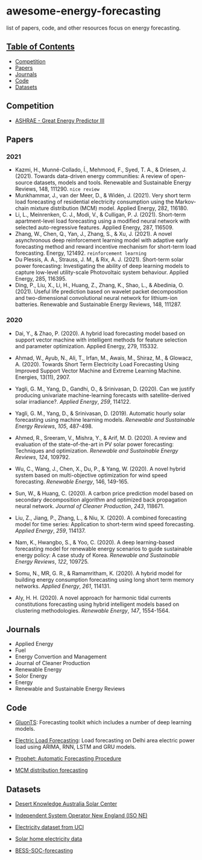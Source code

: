 # awesome-energy-forecasting
list of papers, code, and other resources focus on energy forecasting. 

## [Table of Contents]()

* [Competition](#ompetition)
* [Papers](#Papers)
* [Journals](#Journals)
* [Code](#Code)
* [Datasets](#Datasets)





## Competition

* [ASHRAE - Great Energy Predictor III](https://www.kaggle.com/c/ashrae-energy-prediction)




## Papers

### 2021
- Kazmi, H., Munné-Collado, Í., Mehmood, F., Syed, T. A., & Driesen, J. (2021). Towards data-driven energy communities: A review of open-source datasets, models and tools. Renewable and Sustainable Energy Reviews, 148, 111290. `nice review`
- Munkhammar, J., van der Meer, D., & Widén, J. (2021). Very short term load forecasting of residential electricity consumption using the Markov-chain mixture distribution (MCM) model. Applied Energy, 282, 116180.
- Li, L., Meinrenken, C. J., Modi, V., & Culligan, P. J. (2021). Short-term apartment-level load forecasting using a modified neural network with selected auto-regressive features. Applied Energy, 287, 116509.
- Zhang, W., Chen, Q., Yan, J., Zhang, S., & Xu, J. (2021). A novel asynchronous deep reinforcement learning model with adaptive early forecasting method and reward incentive mechanism for short-term load forecasting. Energy, 121492. `reinforcement learning`
- Du Plessis, A. A., Strauss, J. M., & Rix, A. J. (2021). Short-term solar power forecasting: Investigating the ability of deep learning models to capture low-level utility-scale Photovoltaic system behaviour. Applied Energy, 285, 116395.
- Ding, P., Liu, X., Li, H., Huang, Z., Zhang, K., Shao, L., & Abedinia, O. (2021). Useful life prediction based on wavelet packet decomposition and two-dimensional convolutional neural network for lithium-ion batteries. Renewable and Sustainable Energy Reviews, 148, 111287.


### 2020

- Dai, Y., & Zhao, P. (2020). A hybrid load forecasting model based on support vector machine with intelligent methods for feature selection and parameter optimization. Applied Energy, 279, 115332.

- Ahmad, W., Ayub, N., Ali, T., Irfan, M., Awais, M., Shiraz, M., & Glowacz, A. (2020). Towards Short Term Electricity Load Forecasting Using Improved Support Vector Machine and Extreme Learning Machine. Energies, 13(11), 2907.

- Yagli, G. M., Yang, D., Gandhi, O., & Srinivasan, D. (2020). Can we justify producing univariate machine-learning forecasts with satellite-derived solar irradiance?. *Applied Energy*, *259*, 114122.

- Yagli, G. M., Yang, D., & Srinivasan, D. (2019). Automatic hourly solar forecasting using machine learning models. *Renewable and Sustainable Energy Reviews*, *105*, 487-498.

- Ahmed, R., Sreeram, V., Mishra, Y., & Arif, M. D. (2020). A review and evaluation of the state-of-the-art in PV solar power forecasting: Techniques and optimization. *Renewable and Sustainable Energy Reviews*, *124*, 109792.

- Wu, C., Wang, J., Chen, X., Du, P., & Yang, W. (2020). A novel hybrid system based on multi-objective optimization for wind speed forecasting. *Renewable Energy*, 146, 149-165.

- Sun, W., & Huang, C. (2020). A carbon price prediction model based on secondary decomposition algorithm and optimized back propagation neural network. *Journal of Cleaner Production*, *243*, 118671.

- Liu, Z., Jiang, P., Zhang, L., & Niu, X. (2020). A combined forecasting model for time series: Application to short-term wind speed forecasting. *Applied Energy*, *259*, 114137.

- Nam, K., Hwangbo, S., & Yoo, C. (2020). A deep learning-based forecasting model for renewable energy scenarios to guide sustainable energy policy: A case study of Korea. *Renewable and Sustainable Energy Reviews*, *122*, 109725.

- Somu, N., MR, G. R., & Ramamritham, K. (2020). A hybrid model for building energy consumption forecasting using long short term memory networks. *Applied Energy*, *261*, 114131.

- Aly, H. H. (2020). A novel approach for harmonic tidal currents constitutions forecasting using hybrid intelligent models based on clustering methodologies. *Renewable Energy*, *147*, 1554-1564.


## Journals

* Applied Energy
* Fuel
* Energy Convertion and Management
* Journal of Cleaner Production
* Renewable Energy
* Solor Energy
* Energy
* Renewable and Sustainable Energy Reviews




## Code

- [GluonTS](https://github.com/awslabs/gluon-ts): Forecasting toolkit which includes a number of deep learning models.

- [Electric Load Forecasting](https://github.com/pyaf/load_forecasting): Load forecasting on Delhi area electric power load using ARIMA, RNN, LSTM and GRU models.

- [Prophet: Automatic Forecasting Procedure](https://github.com/facebook/prophet)

- [MCM distribution forecasting](https://github.com/SheperoMah/MCM-distribution-forecasting)


## Datasets

- [Desert Knowledge Australia Solar Center](http://dkasolarcentre.com.au)

- [ Independent System Operator New England (ISO NE)](https://www.iso-ne.com/)

- [Electricity dataset from UCI](https://archive.ics.uci.edu/ml/datasets/ElectricityLoadDiagrams20112014)

- [Solar home electricity data](https://www.ausgrid.com.au/Industry/Our-Research/Data-to-share/Solar-home-electricity-data)
- [BESS-SOC-forecasting](https://github.com/aleksei-mashlakov/BESS-SOC-forecasting)




